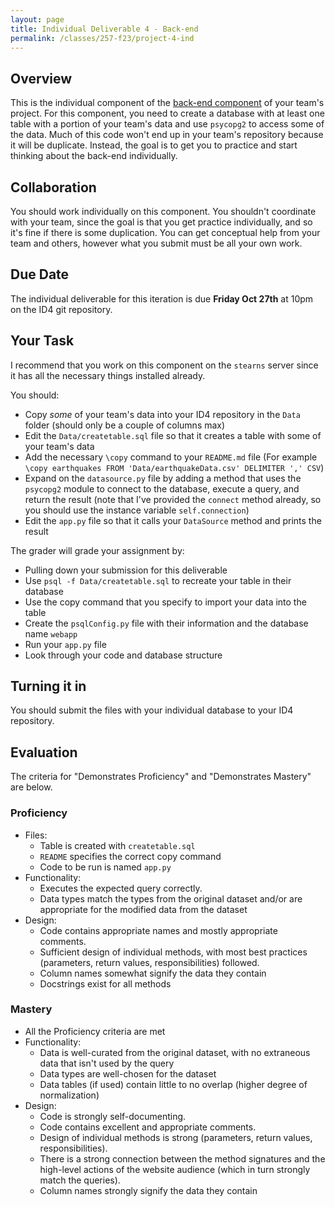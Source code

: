 ```yaml
---
layout: page
title: Individual Deliverable 4 - Back-end
permalink: /classes/257-f23/project-4-ind
---
```


## Overview

This is the individual component of the [back-end component](project-4-backend) of your team's project.
For this component, you need to create a database with at least one table with a portion of your team's data and use `psycopg2` to access some of the data.
Much of this code won't end up in your team's repository because it will be duplicate. 
Instead, the goal is to get you to practice and start thinking about the back-end individually.

## Collaboration

You should work individually on this component.
You shouldn't coordinate with your team, since the goal is that you get practice individually, and so it's fine if there is some duplication.
You can get conceptual help from your team and others, however what you submit must be all your own work.

## Due Date

The individual deliverable for this iteration is due **Friday Oct 27th** at 10pm on the ID4 git repository.

## Your Task

I recommend that you work on this component on the `stearns` server since it has all the necessary things installed already.

You should:
* Copy *some* of your team's data into your ID4 repository in the `Data` folder (should only be a couple of columns max)
* Edit the `Data/createtable.sql` file so that it creates a table with some of your team's data 
* Add the necessary `\copy` command to your `README.md` file
    (For example `\copy earthquakes FROM 'Data/earthquakeData.csv' DELIMITER ',' CSV`)
* Expand on the `datasource.py` file by adding a method that uses the `psycopg2` module to connect to the database, execute a query, and return the result (note that I've provided the `connect` method already, so you should use the instance variable `self.connection`)
* Edit the `app.py` file so that it calls your `DataSource` method and prints the result

The grader will grade your assignment by:
* Pulling down your submission for this deliverable
* Use `psql -f Data/createtable.sql` to recreate your table in their database
* Use the copy command that you specify to import your data into the table
* Create the `psqlConfig.py` file with their information and the database name `webapp`
* Run your `app.py` file
* Look through your code and database structure


## Turning it in

You should submit the files with your individual database to your ID4 repository.


## Evaluation

The criteria for "Demonstrates Proficiency" and "Demonstrates Mastery" are below.


### Proficiency
* Files:
  * Table is created with `createtable.sql`
  * `README` specifies the correct copy command
  * Code to be run is named `app.py`
* Functionality:
  * Executes the expected query correctly.
  * Data types match the types from the original dataset and/or are appropriate for the modified data from the dataset
* Design:
  * Code contains appropriate names and mostly appropriate comments. 
  * Sufficient design of individual methods, with most best practices (parameters, return values, responsibilities) followed.
  * Column names somewhat signify the data they contain
  * Docstrings exist for all methods
  

### Mastery
* All the Proficiency criteria are met
* Functionality:
  * Data is well-curated from the original dataset, with no extraneous data that isn't used by the query
  * Data types are well-chosen for the dataset
  * Data tables (if used) contain little to no overlap (higher degree of normalization)
* Design:
   * Code is strongly self-documenting. 
   * Code contains excellent and appropriate comments. 
   * Design of individual methods is strong (parameters, return values, responsibilities).  
   * There is a strong connection between the method signatures and the high-level actions of the website audience (which in turn strongly match the queries).
   * Column names strongly signify the data they contain
